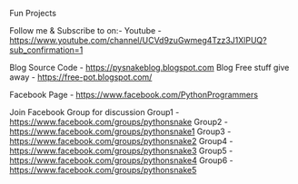 Fun Projects

Follow me & Subscribe to on:-
Youtube - https://www.youtube.com/channel/UCVd9zuGwmeg4Tzz3J1XlPUQ?sub_confirmation=1

Blog Source Code - https://pysnakeblog.blogspot.com
Blog Free stuff give away - https://free-pot.blogspot.com/

Facebook Page - https://www.facebook.com/PythonProgrammers

Join Facebook Group for discussion
Group1 - https://www.facebook.com/groups/pythonsnake
Group2 - https://www.facebook.com/groups/pythonsnake1
Group3 - https://www.facebook.com/groups/pythonsnake2
Group4 - https://www.facebook.com/groups/pythonsnake3
Group5 - https://www.facebook.com/groups/pythonsnake4
Group6 - https://www.facebook.com/groups/pythonsnake5
